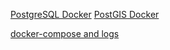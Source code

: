[PostgreSQL Docker](https://hub.docker.com/_/postgres)
[PostGIS Docker](https://hub.docker.com/r/mdillon/postgis)

[docker-compose and logs](https://kostasbariotis.com/dont-just-docker-compose-up/)
